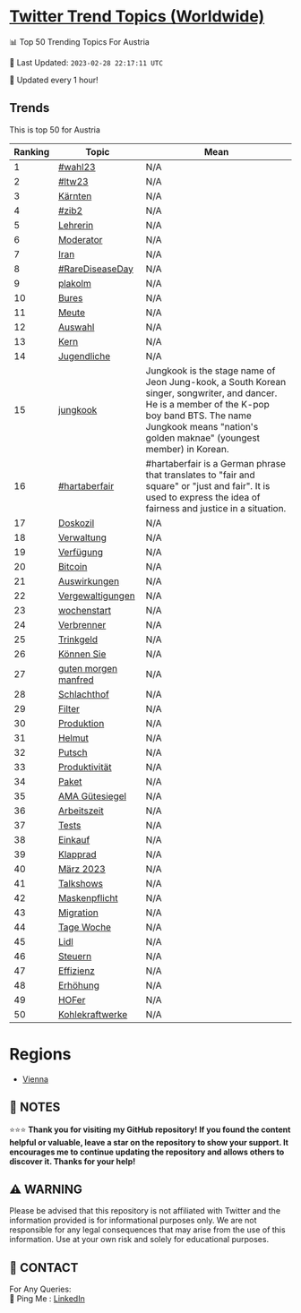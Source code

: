 [Twitter Trend Topics (Worldwide)](https://github.com/ErcinDedeoglu/Twitter-Trend-Topics)
==========


📊 Top 50 Trending Topics For Austria

📆 Last Updated: `2023-02-28 22:17:11 UTC`

🔧 Updated every 1 hour!


## Trends

This is top 50 for Austria

| Ranking | Topic | Mean |
| ------- | ------------ | ------------ |
| 1 | [#wahl23](http://twitter.com/search?q=%23wahl23) | N/A |
| 2 | [#ltw23](http://twitter.com/search?q=%23ltw23) | N/A |
| 3 | [Kärnten](http://twitter.com/search?q=K%c3%a4rnten) | N/A |
| 4 | [#zib2](http://twitter.com/search?q=%23zib2) | N/A |
| 5 | [Lehrerin](http://twitter.com/search?q=Lehrerin) | N/A |
| 6 | [Moderator](http://twitter.com/search?q=Moderator) | N/A |
| 7 | [Iran](http://twitter.com/search?q=Iran) | N/A |
| 8 | [#RareDiseaseDay](http://twitter.com/search?q=%23RareDiseaseDay) | N/A |
| 9 | [plakolm](http://twitter.com/search?q=plakolm) | N/A |
| 10 | [Bures](http://twitter.com/search?q=Bures) | N/A |
| 11 | [Meute](http://twitter.com/search?q=Meute) | N/A |
| 12 | [Auswahl](http://twitter.com/search?q=Auswahl) | N/A |
| 13 | [Kern](http://twitter.com/search?q=Kern) | N/A |
| 14 | [Jugendliche](http://twitter.com/search?q=Jugendliche) | N/A |
| 15 | [jungkook](http://twitter.com/search?q=jungkook) | Jungkook is the stage name of Jeon Jung-kook, a South Korean singer, songwriter, and dancer. He is a member of the K-pop boy band BTS. The name Jungkook means "nation's golden maknae" (youngest member) in Korean. |
| 16 | [#hartaberfair](http://twitter.com/search?q=%23hartaberfair) | #hartaberfair is a German phrase that translates to "fair and square" or "just and fair". It is used to express the idea of fairness and justice in a situation. |
| 17 | [Doskozil](http://twitter.com/search?q=Doskozil) | N/A |
| 18 | [Verwaltung](http://twitter.com/search?q=Verwaltung) | N/A |
| 19 | [Verfügung](http://twitter.com/search?q=Verf%c3%bcgung) | N/A |
| 20 | [Bitcoin](http://twitter.com/search?q=Bitcoin) | N/A |
| 21 | [Auswirkungen](http://twitter.com/search?q=Auswirkungen) | N/A |
| 22 | [Vergewaltigungen](http://twitter.com/search?q=Vergewaltigungen) | N/A |
| 23 | [wochenstart](http://twitter.com/search?q=wochenstart) | N/A |
| 24 | [Verbrenner](http://twitter.com/search?q=Verbrenner) | N/A |
| 25 | [Trinkgeld](http://twitter.com/search?q=Trinkgeld) | N/A |
| 26 | [Können Sie](http://twitter.com/search?q=K%c3%b6nnen+Sie) | N/A |
| 27 | [guten morgen manfred](http://twitter.com/search?q=guten+morgen+manfred) | N/A |
| 28 | [Schlachthof](http://twitter.com/search?q=Schlachthof) | N/A |
| 29 | [Filter](http://twitter.com/search?q=Filter) | N/A |
| 30 | [Produktion](http://twitter.com/search?q=Produktion) | N/A |
| 31 | [Helmut](http://twitter.com/search?q=Helmut) | N/A |
| 32 | [Putsch](http://twitter.com/search?q=Putsch) | N/A |
| 33 | [Produktivität](http://twitter.com/search?q=Produktivit%c3%a4t) | N/A |
| 34 | [Paket](http://twitter.com/search?q=Paket) | N/A |
| 35 | [AMA Gütesiegel](http://twitter.com/search?q=AMA+G%c3%bctesiegel) | N/A |
| 36 | [Arbeitszeit](http://twitter.com/search?q=Arbeitszeit) | N/A |
| 37 | [Tests](http://twitter.com/search?q=Tests) | N/A |
| 38 | [Einkauf](http://twitter.com/search?q=Einkauf) | N/A |
| 39 | [Klapprad](http://twitter.com/search?q=Klapprad) | N/A |
| 40 | [März 2023](http://twitter.com/search?q=M%c3%a4rz+2023) | N/A |
| 41 | [Talkshows](http://twitter.com/search?q=Talkshows) | N/A |
| 42 | [Maskenpflicht](http://twitter.com/search?q=Maskenpflicht) | N/A |
| 43 | [Migration](http://twitter.com/search?q=Migration) | N/A |
| 44 | [Tage Woche](http://twitter.com/search?q=Tage+Woche) | N/A |
| 45 | [Lidl](http://twitter.com/search?q=Lidl) | N/A |
| 46 | [Steuern](http://twitter.com/search?q=Steuern) | N/A |
| 47 | [Effizienz](http://twitter.com/search?q=Effizienz) | N/A |
| 48 | [Erhöhung](http://twitter.com/search?q=Erh%c3%b6hung) | N/A |
| 49 | [HOFer](http://twitter.com/search?q=HOFer) | N/A |
| 50 | [Kohlekraftwerke](http://twitter.com/search?q=Kohlekraftwerke) | N/A |



# Regions

* [Vienna](</Austria/Vienna.md>)



## 📝 NOTES

⭐⭐⭐ **Thank you for visiting my GitHub repository! If you found the content helpful or valuable, leave a star on the repository to show your support. It encourages me to continue updating the repository and allows others to discover it. Thanks for your help!**


## ⚠️ WARNING

Please be advised that this repository is not affiliated with Twitter and the information provided is for informational purposes only. We are not responsible for any legal consequences that may arise from the use of this information. Use at your own risk and solely for educational purposes.


## 📨 CONTACT

 For Any Queries:  
            🏓 Ping Me : [LinkedIn](https://www.linkedin.com/in/ercindedeoglu/)
